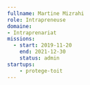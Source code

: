 ```yaml
---
fullname: Martine Mizrahi
role: Intrapreneuse
domaine:
- Intraprenariat
missions: 
  - start: 2019-11-20
    end: 2021-12-30
    status: admin
startups: 
    - protege-toit
---
```


